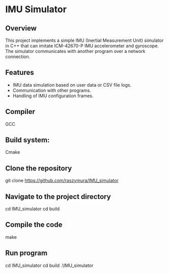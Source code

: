 # IMU Simulator

## Overview

This project implements a simple IMU (Inertial Measurement Unit) simulator in C++ that can imitate ICM-42670-P IMU accelerometer and gyroscope. The simulator communicates with another program over a network connection.

## Features
- IMU data simulation based on user data or CSV file logs.
- Communication with other programs.
- Handling of IMU configuration frames.

## Compiler
GCC

## Build system:
Cmake

## Clone the repository
git clone https://github.com/raszymura/IMU_simulator

## Navigate to the project directory
cd IMU_simulator
cd build

## Compile the code
make

## Run program
cd IMU_simulator
cd build
.\IMU_simulator
